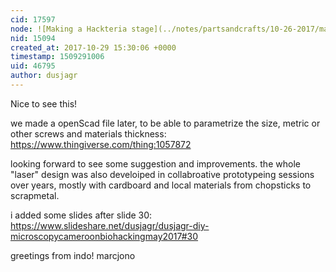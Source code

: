 ```yaml
---
cid: 17597
node: ![Making a Hackteria stage](../notes/partsandcrafts/10-26-2017/making-a-hackteria-microscope)
nid: 15094
created_at: 2017-10-29 15:30:06 +0000
timestamp: 1509291006
uid: 46795
author: dusjagr
---
```


Nice to see this!

we made a openScad file later, to be able to parametrize the size, metric or other screws and materials thickness:
https://www.thingiverse.com/thing:1057872

looking forward to see some suggestion and improvements.
the whole "laser" design was also develoiped in collabroative prototypeing sessions over years, mostly with cardboard and local materials from chopsticks to scrapmetal.

i added some slides after slide 30:
https://www.slideshare.net/dusjagr/dusjagr-diy-microscopycameroonbiohackingmay2017#30

greetings from indo!
marcjono